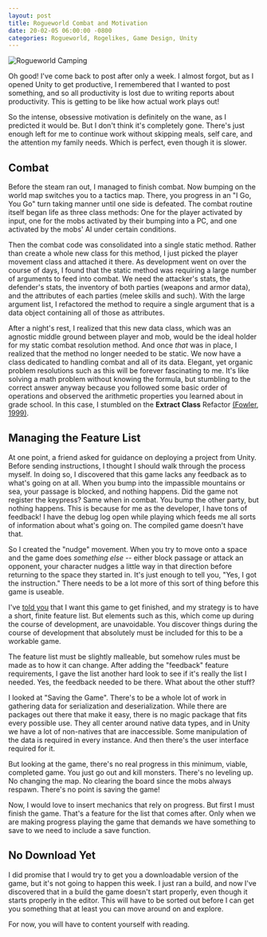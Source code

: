 ```yaml
---
layout: post
title: Rogueworld Combat and Motivation
date: 20-02-05 06:00:00 -0800
categories: Rogueworld, Rogelikes, Game Design, Unity
---
```


![Rogueworld Camping](https://i.imgur.com/IohIny4.jpg)

Oh good! I've come back to post after only a week. I almost forgot, but as I opened Unity to get productive, I remembered that I wanted to post something, and so all productivity is lost due to writing reports about productivity. This is getting to be like how actual work plays out!

So the intense, obsessive motivation is definitely on the wane, as I predicted it would be. But I don't think it's completely gone. There's just enough left for me to continue work without skipping meals, self care, and the attention my family needs. Which is perfect, even though it is slower.

## Combat

Before the steam ran out, I managed to finish combat. Now bumping on the world map switches you to a tactics map. There, you progress in an "I Go, You Go" turn taking manner until one side is defeated. The combat routine itself began life as three class methods: One for the player activated by input, one for the mobs activated by their bumping into a PC, and one activated by the mobs' AI under certain conditions.

Then the combat code was consolidated into a single static method. Rather than create a whole new class for this method, I just picked the player movement class and attached it there. As development went on over the course of days, I found that the static method was requiring a large number of arguments to feed into combat. We need the attacker's stats, the defender's stats, the inventory of both parties (weapons and armor data), and the attributes of each parties (melee skills and such). With the large argument list, I refactored the method to require a single argument that is a data object containing all of those as attributes.

After a night's rest, I realized that this new data class, which was an agnostic middle ground between player and mob, would be the ideal holder for my static combat resolution method. And once *that* was in place, I realized that the method no longer needed to be static. We now have a class dedicated to handling combat and all of its data. Elegant, yet organic problem resolutions such as this will be forever fascinating to me. It's like solving a math problem without knowing the formula, but stumbling to the correct answer anyway because you followed some basic order of operations and observed the arithmetic properties you learned about in grade school. In this case, I stumbled on the **Extract Class** Refactor [(Fowler, 1999)](https://martinfowler.com/books/refactoring.html).

## Managing the Feature List

At one point, a friend asked for guidance on deploying a project from Unity. Before sending instructions, I thought I should walk through the process myself. In doing so, I discovered that this game lacks any feedback as to what's going on at all. When you bump into the impassible mountains or sea, your passage is blocked, and nothing happens. Did the game not register the keypress? Same when in combat. You bump the other party, but nothing happens. This is because for me as the developer, I have tons of feedback! I have the debug log open while playing which feeds me all sorts of information about what's going on. The compiled game doesn't have that.

So I created the "nudge" movement. When you try to move onto a space and the game does *something else* -- either block passage or attack an opponent, your character nudges a little way in that direction before returning to the space they started in. It's just enough to tell you, "Yes, I got the instruction." There needs to be a lot more of this sort of thing before this game is useable.

I've [told you](https://erickveil.github.io/ssh,/sshfs,/sftp,/linux,/cloud/2020/01/28/HowTo-Finish-A-Project.html) that I want this game to get finished, and my strategy is to have a short, finite feature list. But elements such as this, which come up during the course of development, are unavoidable. You discover things during the course of development that absolutely must be included for this to be a workable game.

The feature list must be slightly malleable, but somehow rules must be made as to how it can change. After adding the "feedback" feature requirements, I gave the list another hard look to see if it's really the list I needed. Yes, the feedback needed to be there. What about the other stuff?

I looked at "Saving the Game". There's to be a whole lot of work in gathering data for serialization and deserialization. While there are packages out there that make it easy, there is no magic package that fits every possible use. They all center around native data types, and in Unity we have a lot of non-natives that are inaccessible. Some manipulation of the data is required in every instance. And then there's the user interface required for it.

But looking at the game, there's no real progress in this minimum, viable, completed game. You just go out and kill monsters. There's no leveling up. No changing the map. No clearing the board since the mobs always respawn. There's no point is saving the game!

Now, I would love to insert mechanics that rely on progress. But first I must finish the game. That's a feature for the list that comes after. Only when we are making progress playing the game that demands we have something to save to we need to include a save function.

## No Download Yet

I did promise that I would try to get you a downloadable version of the game, but it's not going to happen this week. I just ran a build, and now I've discovered that in a build the game doesn't start properly, even though it starts properly in the editor. This will have to be sorted out before I can get you something that at least you can move around on and explore.

For now, you will have to content yourself with reading.
